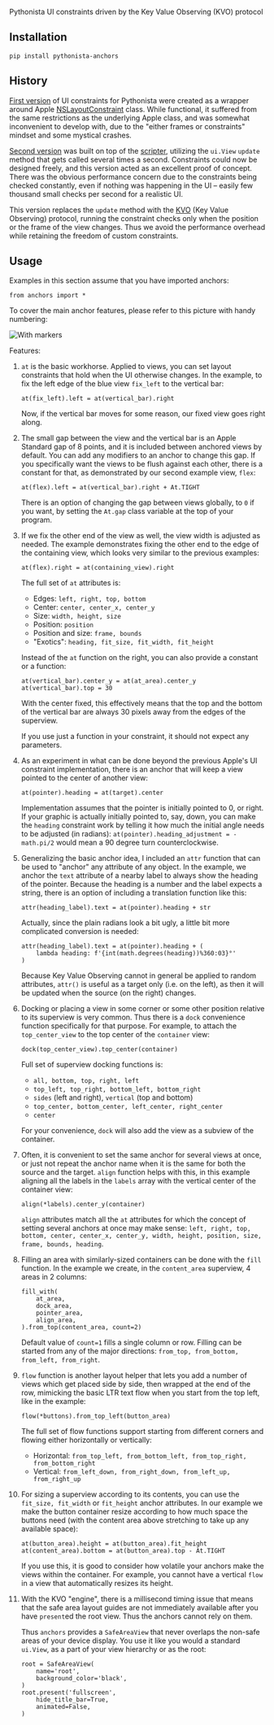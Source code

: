 Pythonista UI constraints driven by the Key Value Observing (KVO) protocol

## Installation

    pip install pythonista-anchors

## History

[First version](https://github.com/mikaelho/pythonista-uiconstraints) of UI constraints for Pythonista were created as a wrapper around Apple [NSLayoutConstraint](https://developer.apple.com/documentation/uikit/nslayoutconstraint?language=objc) class. While functional, it suffered from the same restrictions as the underlying Apple class, and was somewhat inconvenient to develop with, due to the "either frames or constraints" mindset and some mystical crashes.

[Second version]() was built on top of the [scripter](https://github.com/mikaelho/scripter), utilizing the `ui.View` `update` method that gets called several times a second. Constraints could now be designed freely, and this version acted as an excellent proof of concept. There was the obvious performance concern due to the constraints being checked constantly, even if nothing was happening in the UI – easily few thousand small checks per second for a realistic UI.

This version replaces the `update` method with the [KVO](https://developer.apple.com/documentation/objectivec/nsobject/nskeyvalueobserving?language=objc) (Key Value Observing) protocol, running the constraint checks only when the position or the frame of the view changes. Thus we avoid the performance overhead while retaining the freedom of custom constraints.

## Usage

Examples in this section assume that you have imported anchors:

```
from anchors import *
```

To cover the main anchor features, please refer to this picture with handy numbering:

![With markers](https://raw.githubusercontent.com/mikaelho/scripter/master/images/anchor-with-markers.png)

Features:

1. `at` is the basic workhorse. Applied to views, you can set layout constraints that hold when the UI otherwise changes. In the example, to fix the left edge of the blue view `fix_left` to the vertical bar:
  
    ```
    at(fix_left).left = at(vertical_bar).right
    ```
   
   Now, if the vertical bar moves for some reason, our fixed view goes right along.
   
2. The small gap between the view and the vertical bar is an Apple Standard gap of 8 points, and it is included between anchored views by default. You can add any modifiers to an anchor to change this gap. If you specifically want the views to be flush against each other, there is a constant for that, as demonstrated by our second example view, `flex`:
    
    ```
    at(flex).left = at(vertical_bar).right + At.TIGHT
    ```
    
   There is an option of changing the gap between views globally, to `0` if you want, by setting the `At.gap` class variable at the top of your program.
    
3. If we fix the other end of the view as well, the view width is adjusted as needed. The example demonstrates fixing the other end to the edge of the containing view, which looks very similar to the previous examples:

    ```
    at(flex).right = at(containing_view).right
    ```
    
   The full set of `at` attributes is:
   
   - Edges: `left, right, top, bottom`
   - Center: `center, center_x, center_y`
   - Size: `width, height, size`
   - Position: `position`
   - Position and size: `frame, bounds`
   - "Exotics": `heading, fit_size, fit_width, fit_height`
   
   Instead of the `at` function on the right, you can also provide a constant or a function:
   
    ```
    at(vertical_bar).center_y = at(at_area).center_y
    at(vertical_bar).top = 30
    ```
    
    With the center fixed, this effectively means that the top and the bottom of the vertical bar are always 30 pixels away from the edges of the superview.
    
    If you use just a function in your constraint, it should not expect any parameters.
   
4. As an experiment in what can be done beyond the previous Apple's UI constraint implementation, there is an anchor that will keep a view pointed to the center of another view:

    ```
    at(pointer).heading = at(target).center
    ```
    
   Implementation assumes that the pointer is initially pointed to 0, or right. If your graphic is actually initially pointed to, say, down, you can make the `heading` constraint work by telling it how much the initial angle needs to be adjusted (in radians): `at(pointer).heading_adjustment = -math.pi/2` would mean a 90 degree turn counterclockwise.
   
5. Generalizing the basic anchor idea, I included an `attr` function that can be used to "anchor" any attribute of any object. In the example, we anchor the `text` attribute of a nearby label to always show the heading of the pointer. Because the heading is a number and the label expects a string, there is an option of including a translation function like this:

    ```
    attr(heading_label).text = at(pointer).heading + str
    ```
    
   Actually, since the plain radians look a bit ugly, a little bit more complicated conversion is needed:
   
   ```
   attr(heading_label).text = at(pointer).heading + (
       lambda heading: f'{int(math.degrees(heading))%360:03}°'
   )
   ```
   
   Because Key Value Observing cannot in general be applied to random attributes, `attr()` is useful as a target only (i.e. on the left), as then it will be updated when the source (on the right) changes.
   
6. Docking or placing a view in some corner or some other position relative to its superview is very common. Thus there is a `dock` convenience function specifically for that purpose. For example, to attach the `top_center_view` to the top center of the `container` view:

    ```
    dock(top_center_view).top_center(container)
    ```
    
   Full set of superview docking functions is:
   
   - `all, bottom, top, right, left`
   - `top_left, top_right, bottom_left, bottom_right`
   - `sides` (left and right), `vertical` (top and bottom)
   - `top_center, bottom_center, left_center, right_center`
   - `center`

   For your convenience, `dock` will also add the view as a subview of the container.

7. Often, it is convenient to set the same anchor for several views at once, or just not repeat the anchor name when it is the same for both the source and the target. `align` function helps with this, in this example aligning all the labels in the `labels` array with the vertical center of the container view:

    ```
    align(*labels).center_y(container)
    ```
    
   `align` attributes match all the `at` attributes for which the concept of setting several anchors at once may make sense:
   `left, right, top, bottom, center, center_x, center_y, width, height, position, size, frame, bounds, heading`.
    
8. Filling an area with similarly-sized containers can be done with the `fill` function. In the example we create, in the `content_area` superview, 4 areas in 2 columns:

    ```
    fill_with(
        at_area,
        dock_area,
        pointer_area,
        align_area,
    ).from_top(content_area, count=2)
    ```
    
   Default value of `count=1` fills a single column or row. Filling can be started from any of the major directions: `from_top, from_bottom, from_left, from_right`.
   
9. `flow` function is another layout helper that lets you add a number of views which get placed side by side, then wrapped at the end of the row, mimicking the basic LTR text flow when you start from the top left, like in the example:

    ```
    flow(*buttons).from_top_left(button_area)
    ```
    
   The full set of flow functions support starting from different corners and flowing either horizontally or vertically:
   - Horizontal: `from_top_left, from_bottom_left, from_top_right, from_bottom_right`
   - Vertical: `from_left_down, from_right_down, from_left_up, from_right_up`
    
10. For sizing a superview according to its contents, you can use the `fit_size, fit_width` or `fit_height` anchor attributes. In our example we make the button container resize according to how much space the buttons need (with the content area above stretching to take up any available space):

    ```
    at(button_area).height = at(button_area).fit_height
    at(content_area).bottom = at(button_area).top - At.TIGHT
    ```
    
    If you use this, it is good to consider how volatile your anchors make the views within the container. For example, you cannot have a vertical `flow` in a view that automatically resizes its height.
    
11. With the KVO "engine", there is a millisecond timing issue that means that the safe area layout guides are not immediately available after you have `present`ed the root view. Thus the anchors cannot rely on them.

    Thus `anchors` provides a `SafeAreaView` that never overlaps the non-safe areas of your device display. You use it like you would a standard `ui.View`, as a part of your view hierarchy or as the root:
    
    ```
    root = SafeAreaView(
        name='root',
        background_color='black',
    )
    root.present('fullscreen',
        hide_title_bar=True,
        animated=False,
    )

